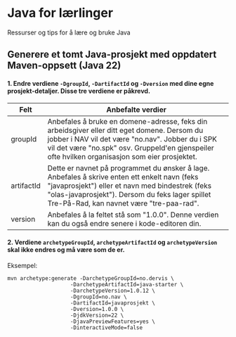 # Java for lærlinger
Ressurser og tips for å lære og bruke Java

## Generere et tomt Java-prosjekt med oppdatert Maven-oppsett (Java 22)

#### 1. Endre verdiene `-DgroupId`, `-DartifactId` og `-Dversion` med dine egne prosjekt-detaljer. Disse tre verdiene er påkrevd.

| Felt          | Anbefalte verdier        |
|-------------- |-----------------|
| groupId       | Anbefales å bruke en domene-adresse, feks din arbeidsgiver eller ditt eget domene. Dersom du jobber i NAV vil det være "no.nav". Jobber du i SPK vil det være "no.spk" osv. GruppeId'en gjenspeiler ofte hvilken organisasjon som eier prosjektet.|
| artifactId    | Dette er navnet på programmet du ønsker å lage. Anbefales å skrive enten ett enkelt navn (feks "javaprosjekt") eller et navn med bindestrek (feks "olas-javaprosjekt"). Dersom du feks lager spillet Tre-På-Rad, kan navnet være "tre-paa-rad".  |
| version       | Anbefales å la feltet stå som "1.0.0". Denne verdien kan du også endre senere i kode-editoren din. |

#### 2. Verdiene `archetypeGroupId`, `archetypeArtifactId` og `archetypeVersion` skal ikke endres og må være som de er.

Eksempel:

```shell
mvn archetype:generate -DarchetypeGroupId=no.dervis \
                    -DarchetypeArtifactId=java-starter \
                    -DarchetypeVersion=1.0.12 \
                    -DgroupId=no.nav \
                    -DartifactId=javaprosjekt \
                    -Dversion=1.0.0 \
                    -DjdkVersion=22 \
                    -DjavaPreviewFeatures=yes \
                    -DinteractiveMode=false
```
